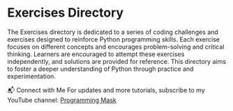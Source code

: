 # Exercises Directory

The Exercises directory is dedicated to a series of coding challenges and exercises designed to reinforce Python programming skills. Each exercise focuses on different concepts and encourages problem-solving and critical thinking. Learners are encouraged to attempt these exercises independently, and solutions are provided for reference. This directory aims to foster a deeper understanding of Python through practice and experimentation.



📬 Connect with Me
For updates and more tutorials, subscribe to my YouTube channel: [Programming Mask](https://www.youtube.com/@ProgrammingMask)

